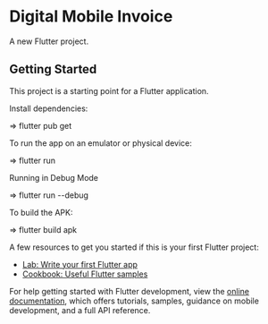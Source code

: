 # Digital Mobile Invoice

A new Flutter project.

## Getting Started

This project is a starting point for a Flutter application.

Install dependencies:

=> flutter pub get

To run the app on an emulator or physical device:

=> flutter run

Running in Debug Mode

=> flutter run --debug

To build the APK:

=> flutter build apk


A few resources to get you started if this is your first Flutter project:

- [Lab: Write your first Flutter app](https://docs.flutter.dev/get-started/codelab)
- [Cookbook: Useful Flutter samples](https://docs.flutter.dev/cookbook)

For help getting started with Flutter development, view the
[online documentation](https://docs.flutter.dev/), which offers tutorials,
samples, guidance on mobile development, and a full API reference.
